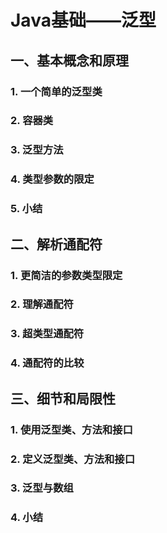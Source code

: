 # Java基础——泛型

## 一、基本概念和原理

### 1. 一个简单的泛型类

### 2. 容器类

### 3. 泛型方法

### 4. 类型参数的限定

### 5. 小结

## 二、解析通配符

### 1. 更简洁的参数类型限定

### 2. 理解通配符

### 3. 超类型通配符

### 4. 通配符的比较

## 三、细节和局限性

### 1. 使用泛型类、方法和接口

### 2. 定义泛型类、方法和接口

### 3. 泛型与数组

### 4. 小结

